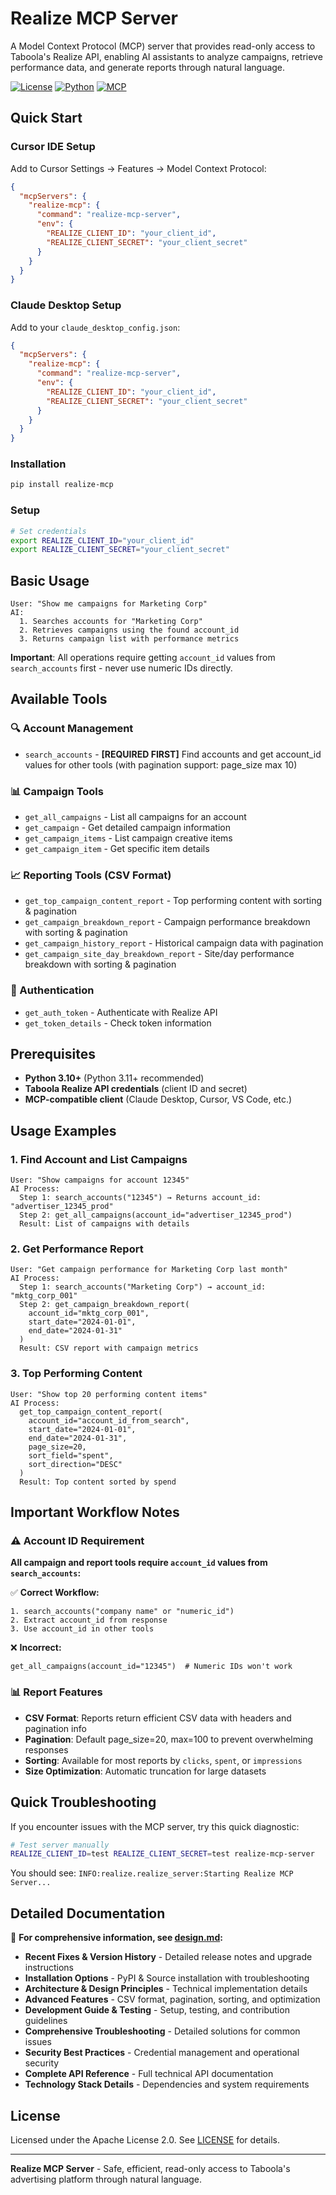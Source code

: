 # Realize MCP Server

A Model Context Protocol (MCP) server that provides read-only access to Taboola's Realize API, enabling AI assistants to analyze campaigns, retrieve performance data, and generate reports through natural language.

[![License](https://img.shields.io/badge/License-Apache%202.0-blue.svg)](https://opensource.org/licenses/Apache-2.0)
[![Python](https://img.shields.io/badge/Python-3.10+-green.svg)](https://python.org)
[![MCP](https://img.shields.io/badge/MCP-Compatible-orange.svg)](https://modelcontextprotocol.io/)

## Quick Start

### Cursor IDE Setup

Add to Cursor Settings → Features → Model Context Protocol:

```json
{
  "mcpServers": {
    "realize-mcp": {
      "command": "realize-mcp-server",
      "env": {
        "REALIZE_CLIENT_ID": "your_client_id",
        "REALIZE_CLIENT_SECRET": "your_client_secret"
      }
    }
  }
}
```

### Claude Desktop Setup

Add to your `claude_desktop_config.json`:

```json
{
  "mcpServers": {
    "realize-mcp": {
      "command": "realize-mcp-server",
      "env": {
        "REALIZE_CLIENT_ID": "your_client_id",
        "REALIZE_CLIENT_SECRET": "your_client_secret"
      }
    }
  }
}
```

### Installation

```bash
pip install realize-mcp
```

### Setup

```bash
# Set credentials
export REALIZE_CLIENT_ID="your_client_id"
export REALIZE_CLIENT_SECRET="your_client_secret"
```

## Basic Usage

```
User: "Show me campaigns for Marketing Corp"
AI: 
  1. Searches accounts for "Marketing Corp" 
  2. Retrieves campaigns using the found account_id
  3. Returns campaign list with performance metrics
```

**Important**: All operations require getting `account_id` values from `search_accounts` first - never use numeric IDs directly.

## Available Tools

### 🔍 Account Management
- `search_accounts` - **[REQUIRED FIRST]** Find accounts and get account_id values for other tools (with pagination support: page_size max 10)

### 📊 Campaign Tools  
- `get_all_campaigns` - List all campaigns for an account
- `get_campaign` - Get detailed campaign information
- `get_campaign_items` - List campaign creative items
- `get_campaign_item` - Get specific item details

### 📈 Reporting Tools (CSV Format)
- `get_top_campaign_content_report` - Top performing content with sorting & pagination
- `get_campaign_breakdown_report` - Campaign performance breakdown with sorting & pagination  
- `get_campaign_history_report` - Historical campaign data with pagination
- `get_campaign_site_day_breakdown_report` - Site/day performance breakdown with sorting & pagination

### 🔐 Authentication
- `get_auth_token` - Authenticate with Realize API
- `get_token_details` - Check token information

## Prerequisites

- **Python 3.10+** (Python 3.11+ recommended)
- **Taboola Realize API credentials** (client ID and secret)
- **MCP-compatible client** (Claude Desktop, Cursor, VS Code, etc.)

## Usage Examples

### 1. Find Account and List Campaigns
```
User: "Show campaigns for account 12345"
AI Process:
  Step 1: search_accounts("12345") → Returns account_id: "advertiser_12345_prod"
  Step 2: get_all_campaigns(account_id="advertiser_12345_prod")
  Result: List of campaigns with details
```

### 2. Get Performance Report
```
User: "Get campaign performance for Marketing Corp last month"
AI Process:
  Step 1: search_accounts("Marketing Corp") → account_id: "mktg_corp_001"  
  Step 2: get_campaign_breakdown_report(
    account_id="mktg_corp_001",
    start_date="2024-01-01", 
    end_date="2024-01-31"
  )
  Result: CSV report with campaign metrics
```

### 3. Top Performing Content
```
User: "Show top 20 performing content items"
AI Process:
  get_top_campaign_content_report(
    account_id="account_id_from_search",
    start_date="2024-01-01",
    end_date="2024-01-31", 
    page_size=20,
    sort_field="spent",
    sort_direction="DESC"
  )
  Result: Top content sorted by spend
```

## Important Workflow Notes

### ⚠️ Account ID Requirement

**All campaign and report tools require `account_id` values from `search_accounts`:**

✅ **Correct Workflow:**
```
1. search_accounts("company name" or "numeric_id") 
2. Extract account_id from response
3. Use account_id in other tools
```

❌ **Incorrect:**
```
get_all_campaigns(account_id="12345")  # Numeric IDs won't work
```

### 📊 Report Features

- **CSV Format**: Reports return efficient CSV data with headers and pagination info
- **Pagination**: Default page_size=20, max=100 to prevent overwhelming responses  
- **Sorting**: Available for most reports by `clicks`, `spent`, or `impressions`
- **Size Optimization**: Automatic truncation for large datasets

## Quick Troubleshooting

If you encounter issues with the MCP server, try this quick diagnostic:

```bash
# Test server manually
REALIZE_CLIENT_ID=test REALIZE_CLIENT_SECRET=test realize-mcp-server
```
You should see: `INFO:realize.realize_server:Starting Realize MCP Server...`

## Detailed Documentation

📖 **For comprehensive information, see [design.md](design.md):**

- **Recent Fixes & Version History** - Detailed release notes and upgrade instructions
- **Installation Options** - PyPI & Source installation with troubleshooting  
- **Architecture & Design Principles** - Technical implementation details
- **Advanced Features** - CSV format, pagination, sorting, and optimization
- **Development Guide & Testing** - Setup, testing, and contribution guidelines
- **Comprehensive Troubleshooting** - Detailed solutions for common issues
- **Security Best Practices** - Credential management and operational security
- **Complete API Reference** - Full technical API documentation
- **Technology Stack Details** - Dependencies and system requirements

## License

Licensed under the Apache License 2.0. See [LICENSE](LICENSE) for details.

---

**Realize MCP Server** - Safe, efficient, read-only access to Taboola's advertising platform through natural language. 